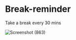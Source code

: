 # Break-reminder
 Take a break every 30 mins

![Screenshot (863)](https://user-images.githubusercontent.com/68009977/227307155-02e1c1a3-9f88-4922-922e-edb55a93fc43.png)
